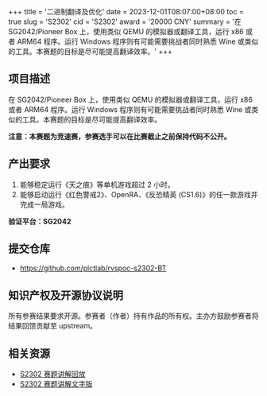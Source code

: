 +++
title = '二进制翻译及优化'
date = 2023-12-01T08:07:00+08:00
toc = true
slug = 'S2302'
cid = 'S2302'
award = '20000 CNY'
summary = '在 SG2042/Pioneer Box 上，使用类似 QEMU 的模拟器或翻译工具，运行 x86 或者 ARM64 程序。运行 Windows 程序则有可能需要挑战者同时熟悉 Wine 或类似的工具。本赛题的目标是尽可能提高翻译效率。'
+++

## 项目描述

在 SG2042/Pioneer Box 上，使用类似 QEMU 的模拟器或翻译工具，运行 x86 或者 ARM64 程序。运行 Windows 程序则有可能需要挑战者同时熟悉 Wine 或类似的工具。本赛题的目标是尽可能提高翻译效率。

**注意：本赛题为竞速赛，参赛选手可以在比赛截止之前保持代码不公开。**

## 产出要求

1. 能够稳定运行《天之痕》等单机游戏超过 2 小时。
2. 能够启动运行《红色警戒2》、OpenRA、《反恐精英 (CS1.6)》的任一款游戏并完成一局游戏。

**验证平台：SG2042**

## 提交仓库

- https://github.com/plctlab/rvspoc-s2302-BT

## 知识产权及开源协议说明

所有参赛结果要求开源。参赛者（作者）持有作品的所有权。主办方鼓励参赛者将结果回馈贡献至 upstream。

## 相关资源

- [S2302 赛题讲解回放](https://www.bilibili.com/video/BV1YQ4y1w7aJ/)
- [S2302 赛题讲解文字版](https://github.com/plctlab/rvspoc/blob/main/Docs/S2302/S2302.md)